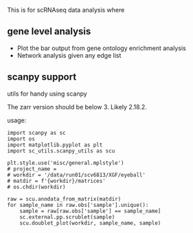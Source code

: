 
This is for scRNAseq data analysis where

## gene level analysis

- Plot the bar output from gene ontology enrichment analysis
- Network analysis given any edge list

## scanpy support

utils for handy using scanpy

The zarr version should be below 3. Likely 2.18.2.

usage:

```{py}
import scanpy as sc
import os
import matplotlib.pyplot as plt
import sc_utils.scanpy_utils as scu

plt.style.use('misc/general.mplstyle')
# project_name =
# workdir = '/data/run01/scv6813/XGF/eyeball'
# matdir = f'{workdir}/matrices'
# os.chdir(workdir)

raw = scu.anndata_from_matrix(matdir)
for sample_name in raw.obs['sample'].unique():
    sample = raw[raw.obs['sample'] == sample_name]
    sc.external.pp.scrublet(sample)
    scu.doublet_plot(workdir, sample_name, sample)
```
